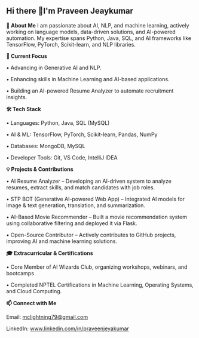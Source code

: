 ## Hi there 👋I'm Praveen Jeaykumar

**🚀 About Me**
I am passionate about AI, NLP, and machine learning, actively working on language models, data-driven solutions, and AI-powered automation. 
My expertise spans Python, Java, SQL, and AI frameworks like TensorFlow, PyTorch, Scikit-learn, and NLP libraries.

**🔭 Current Focus**

•	Advancing in Generative AI and NLP.
    
•	Enhancing skills in Machine Learning and AI-based applications.

•	Building an AI-powered Resume Analyzer to automate recruitment insights.

**🛠️ Tech Stack**

•	Languages: Python, Java, SQL (MySQL)

•	AI & ML: TensorFlow, PyTorch, Scikit-learn, Pandas, NumPy

•	Databases: MongoDB, MySQL

•	Developer Tools: Git, VS Code, IntelliJ IDEA

**💡 Projects & Contributions**

•	AI Resume Analyzer – Developing an AI-driven system to analyze resumes, extract skills, and match candidates with job roles.

•	STP BOT (Generative AI-powered Web App) – Integrated AI models for image & text generation, translation, and summarization.

•	AI-Based Movie Recommender – Built a movie recommendation system using collaborative filtering and deployed it via Flask.

•	Open-Source Contributor – Actively contributes to GitHub projects, improving AI and machine learning solutions.

**🎓 Extracurricular & Certifications**

•	Core Member of AI Wizards Club, organizing workshops, webinars, and bootcamps

•	Completed NPTEL Certifications in Machine Learning, Operating Systems, and Cloud Computing.

**📫 Connect with Me**

Email: mclightning79@gmail.com

LinkedIn: www.linkedin.com/in/praveenjeyakumar

    
